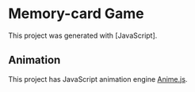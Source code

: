# Memory-card Game

This project was generated with [JavaScript].

## Animation

This project has JavaScript animation engine [Anime.js]([https://github.com/angular/angular-cli](https://github.com/juliangarnier/anime/#download)https://github.com/juliangarnier/anime/#download).

